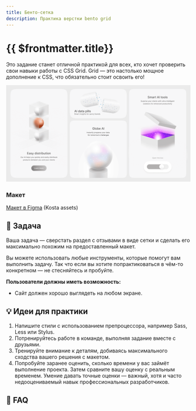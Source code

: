 ```yaml
---
title: Бенто-сетка
description: Практика верстки bento grid
---
```


# {{ $frontmatter.title}}

<ChallengesBadges type="html" />
<ChallengesBadges type="css" />

Это задание станет отличной практикой для всех, кто хочет проверить свои навыки работы с CSS Grid. Grid — это настолько мощное дополнение к CSS, что обязательно стоит освоить его!

![Карточка блога](./hero.png)

### Макет

[Макет в Figma](https://www.figma.com/community/file/1424098185332987111/kosta-assets) (Kosta assets)

## 📝 Задача

Ваша задача — сверстать раздел с отзывами в виде сетки и сделать его максимально похожим на предоставленный макет.

Вы можете использовать любые инструменты, которые помогут вам выполнить задачу. Так что если вы хотите попрактиковаться в чём-то конкретном — не стесняйтесь и пробуйте.

**Пользователи должны иметь возможность:**

- Сайт должен хорошо выглядеть на любом экране.

## 💡 Идеи для практики

1. Напишите стили с использованием препроцессора, например Sass, Less или Stylus.
2. Потренируйтесь работе в команде, выполняя задание вместе с друзьями.
3. Тренируйте внимание к деталям, добиваясь максимального сходства вашего решения с макетом.
4. Попробуйте заранее оценить, сколько времени у вас займёт выполнение проекта. Затем сравните вашу оценку с реальным временем. Умение давать точные оценки — важный, хотя и часто недооцениваемый навык профессиональных разработчиков.

## 🤔 FAQ

<ChallengesAccordion />

